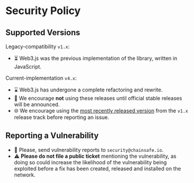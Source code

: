 # Security Policy

## Supported Versions

Legacy-compatibility `v1.x`:

-   :hourglass_flowing_sand: Web3.js was the previous implementation of the library, written in JavaScript.

Current-implementation `v4.x`:

-   :hourglass: Web3.js has undergone a complete refactoring and rewrite.
-   :stop_sign: We encourage **not** using these releases until official stable releases will be announced.
-   :globe_with_meridians: We encourage using the [most recently released version](https://github.com/ChainSafe/web3.js/releases/latest) from the `v1.x` release track before reporting an issue.

## Reporting a Vulnerability

-   :rotating_light: Please, send vulnerability reports to `security@chainsafe.io`.
-   :warning: **Please do not file a public ticket** mentioning the vulnerability, as doing so could increase the likelihood of the vulnerability being exploited before a fix has been created, released and installed on the network.
